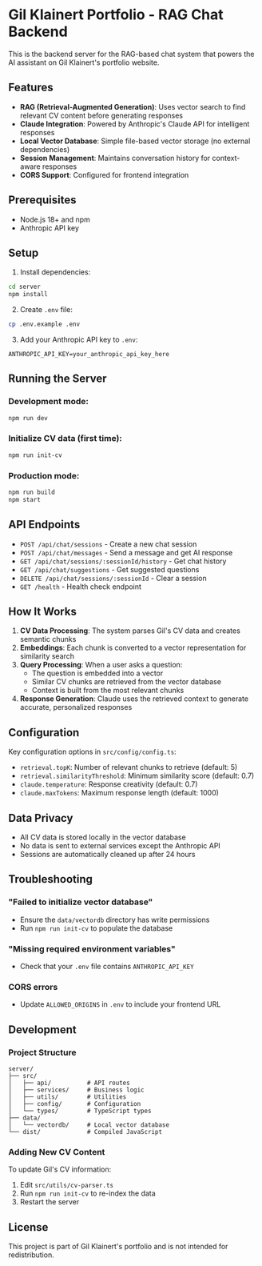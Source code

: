 # Gil Klainert Portfolio - RAG Chat Backend

This is the backend server for the RAG-based chat system that powers the AI assistant on Gil Klainert's portfolio website.

## Features

- **RAG (Retrieval-Augmented Generation)**: Uses vector search to find relevant CV content before generating responses
- **Claude Integration**: Powered by Anthropic's Claude API for intelligent responses
- **Local Vector Database**: Simple file-based vector storage (no external dependencies)
- **Session Management**: Maintains conversation history for context-aware responses
- **CORS Support**: Configured for frontend integration

## Prerequisites

- Node.js 18+ and npm
- Anthropic API key

## Setup

1. Install dependencies:
```bash
cd server
npm install
```

2. Create `.env` file:
```bash
cp .env.example .env
```

3. Add your Anthropic API key to `.env`:
```
ANTHROPIC_API_KEY=your_anthropic_api_key_here
```

## Running the Server

### Development mode:
```bash
npm run dev
```

### Initialize CV data (first time):
```bash
npm run init-cv
```

### Production mode:
```bash
npm run build
npm start
```

## API Endpoints

- `POST /api/chat/sessions` - Create a new chat session
- `POST /api/chat/messages` - Send a message and get AI response
- `GET /api/chat/sessions/:sessionId/history` - Get chat history
- `GET /api/chat/suggestions` - Get suggested questions
- `DELETE /api/chat/sessions/:sessionId` - Clear a session
- `GET /health` - Health check endpoint

## How It Works

1. **CV Data Processing**: The system parses Gil's CV data and creates semantic chunks
2. **Embeddings**: Each chunk is converted to a vector representation for similarity search
3. **Query Processing**: When a user asks a question:
   - The question is embedded into a vector
   - Similar CV chunks are retrieved from the vector database
   - Context is built from the most relevant chunks
4. **Response Generation**: Claude uses the retrieved context to generate accurate, personalized responses

## Configuration

Key configuration options in `src/config/config.ts`:
- `retrieval.topK`: Number of relevant chunks to retrieve (default: 5)
- `retrieval.similarityThreshold`: Minimum similarity score (default: 0.7)
- `claude.temperature`: Response creativity (default: 0.7)
- `claude.maxTokens`: Maximum response length (default: 1000)

## Data Privacy

- All CV data is stored locally in the vector database
- No data is sent to external services except the Anthropic API
- Sessions are automatically cleaned up after 24 hours

## Troubleshooting

### "Failed to initialize vector database"
- Ensure the `data/vectordb` directory has write permissions
- Run `npm run init-cv` to populate the database

### "Missing required environment variables"
- Check that your `.env` file contains `ANTHROPIC_API_KEY`

### CORS errors
- Update `ALLOWED_ORIGINS` in `.env` to include your frontend URL

## Development

### Project Structure
```
server/
├── src/
│   ├── api/          # API routes
│   ├── services/     # Business logic
│   ├── utils/        # Utilities
│   ├── config/       # Configuration
│   └── types/        # TypeScript types
├── data/
│   └── vectordb/     # Local vector database
└── dist/             # Compiled JavaScript
```

### Adding New CV Content

To update Gil's CV information:
1. Edit `src/utils/cv-parser.ts`
2. Run `npm run init-cv` to re-index the data
3. Restart the server

## License

This project is part of Gil Klainert's portfolio and is not intended for redistribution.